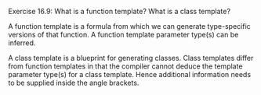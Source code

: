 Exercise 16.9:
What is a function template? What is a class template?

A function template is a formula from which we can generate type-specific
versions of that function. A function template parameter type(s) can be 
inferred.

A class template is a blueprint for generating classes. Class templates
differ from function templates in that the compiler cannot deduce the
template parameter type(s) for a class template. Hence additional information
needs to be supplied inside the angle brackets.
